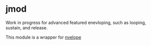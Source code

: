 # jmod

Work in progress for advanced featured enevloping, such as looping, sustain, and release.

This module is a wrapper for [nvelope](https://github.com/NHQ/nvelope)
